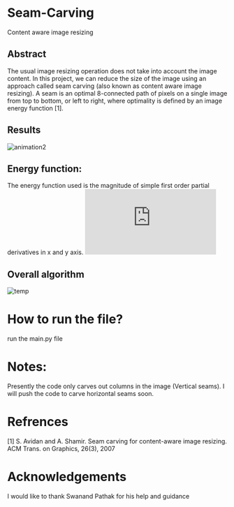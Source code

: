 # Seam-Carving
Content aware image resizing

## Abstract
The usual image resizing operation does not take into account the image content. In this project, we can reduce the size of the image using an approach called seam carving (also known as content aware image resizing). A seam is an optimal 8-connected path of pixels on a single image from top to bottom, or left to right, where optimality is defined by an image energy function [1]. 

## Results

![animation2](https://cloud.githubusercontent.com/assets/13918778/26339853/d1b5f098-3f3f-11e7-81e1-a895efb9d599.gif)

## Energy function:
The energy function used is the magnitude of simple first order partial derivatives in x and y axis.
![first equation](http://latex.codecogs.com/gif.latex?E%28x%2Cy%29%20%3D%20%5Csqrt%7B%5Cfrac%7B%5Cpartial%20f%28x%2Cy%29%7D%7B%5Cpartial%20x%7D%5E%7B2%7D%20&plus;%20%5Cfrac%7B%5Cpartial%20f%28x%2Cy%29%7D%7B%5Cpartial%20y%7D%5E%7B2%7D%20%7D)

## Overall algorithm

![temp](https://cloud.githubusercontent.com/assets/13918778/26340060/1b9289fa-3f41-11e7-9b99-f4718e659803.PNG)


# How to run the file?
run the main.py file

# Notes:
Presently the code only carves out columns in the image (Vertical seams). I will push the code to carve horizontal seams soon.

# Refrences
[1] S. Avidan and A. Shamir. Seam carving for content-aware image resizing. ACM Trans. on Graphics, 26(3), 2007


# Acknowledgements
I would like to thank Swanand Pathak for his help and guidance

